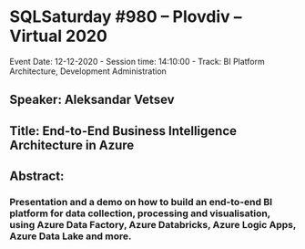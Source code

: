 # SQLSaturday #980 – Plovdiv – Virtual 2020
Event Date: 12-12-2020 - Session time: 14:10:00 - Track: BI Platform Architecture, Development  Administration
## Speaker: Aleksandar Vetsev
## Title: End-to-End Business Intelligence Architecture in Azure
## Abstract:
### Presentation and a demo on how to build an end-to-end BI platform for data collection, processing and visualisation, using Azure Data Factory, Azure Databricks, Azure Logic Apps, Azure Data Lake and more.
